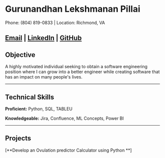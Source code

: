 # Gurunandhan Lekshmanan Pillai

Phone: (804) 819-0833 | Location: Richmond, VA

[Email](mailto:Gurunandhan05@gmail.com) | [LinkedIn](https://www.linkedin.com/in/nandhan-pillai-624a7a293/) | [GitHub](https://github.com/NandhanGPillai)
---

## Objective
A highly motivated individual seeking to obtain a software engineering position where I can grow into a better engineer while creating software that has an impact on many people's lives.

___
## Technical Skills
**Proficient:** Python, SQL, TABLEU

**Knowledgeable:** Jira, Confluence, ML Concepts, Power BI

___
## Projects

[**Develop an Ovulation predictor Calculator using Python **]

